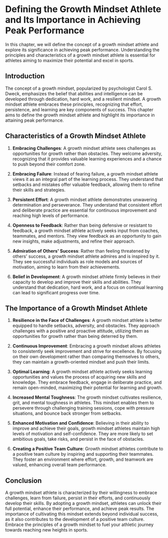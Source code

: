 Defining the Growth Mindset Athlete and Its Importance in Achieving Peak Performance
=============================================================================================

In this chapter, we will define the concept of a growth mindset athlete and explore its significance in achieving peak performance. Understanding the principles and characteristics of a growth mindset athlete is essential for athletes aiming to maximize their potential and excel in sports.

**Introduction**
----------------

The concept of a growth mindset, popularized by psychologist Carol S. Dweck, emphasizes the belief that abilities and intelligence can be developed through dedication, hard work, and a resilient mindset. A growth mindset athlete embraces these principles, recognizing that effort, persistence, and learning are key components of success. This chapter aims to define the growth mindset athlete and highlight its importance in attaining peak performance.

**Characteristics of a Growth Mindset Athlete**
-----------------------------------------------

1. **Embracing Challenges**: A growth mindset athlete sees challenges as opportunities for growth rather than obstacles. They welcome adversity, recognizing that it provides valuable learning experiences and a chance to push beyond their comfort zone.

2. **Embracing Failure**: Instead of fearing failure, a growth mindset athlete views it as an integral part of the learning process. They understand that setbacks and mistakes offer valuable feedback, allowing them to refine their skills and strategies.

3. **Persistent Effort**: A growth mindset athlete demonstrates unwavering determination and perseverance. They understand that consistent effort and deliberate practice are essential for continuous improvement and reaching high levels of performance.

4. **Openness to Feedback**: Rather than being defensive or resistant to feedback, a growth mindset athlete actively seeks input from coaches, teammates, and mentors. They view feedback as an opportunity to gain new insights, make adjustments, and refine their approach.

5. **Admiration of Others' Success**: Rather than feeling threatened by others' success, a growth mindset athlete admires and is inspired by it. They see successful individuals as role models and sources of motivation, aiming to learn from their achievements.

6. **Belief in Development**: A growth mindset athlete firmly believes in their capacity to develop and improve their skills and abilities. They understand that dedication, hard work, and a focus on continual learning can lead to significant progress over time.

**The Importance of a Growth Mindset Athlete**
----------------------------------------------

1. **Resilience in the Face of Challenges**: A growth mindset athlete is better equipped to handle setbacks, adversity, and obstacles. They approach challenges with a positive and proactive attitude, utilizing them as opportunities for growth rather than being deterred by them.

2. **Continuous Improvement**: Embracing a growth mindset allows athletes to consistently seek improvement and strive for excellence. By focusing on their own development rather than comparing themselves to others, they can maintain a growth-oriented mindset and push their limits.

3. **Optimal Learning**: A growth mindset athlete actively seeks learning opportunities and values the process of acquiring new skills and knowledge. They embrace feedback, engage in deliberate practice, and remain open-minded, maximizing their potential for learning and growth.

4. **Increased Mental Toughness**: The growth mindset cultivates resilience, grit, and mental toughness in athletes. This mindset enables them to persevere through challenging training sessions, cope with pressure situations, and bounce back stronger from setbacks.

5. **Enhanced Motivation and Confidence**: Believing in their ability to improve and achieve their goals, growth mindset athletes maintain high levels of motivation and self-confidence. They are more likely to set ambitious goals, take risks, and persist in the face of obstacles.

6. **Creating a Positive Team Culture**: Growth mindset athletes contribute to a positive team culture by inspiring and supporting their teammates. They foster an environment where effort, growth, and teamwork are valued, enhancing overall team performance.

**Conclusion**
--------------

A growth mindset athlete is characterized by their willingness to embrace challenges, learn from failure, persist in their efforts, and continuously develop their skills. By adopting a growth mindset, athletes can unlock their full potential, enhance their performance, and achieve peak results. The importance of cultivating this mindset extends beyond individual success, as it also contributes to the development of a positive team culture. Embrace the principles of a growth mindset to fuel your athletic journey towards reaching new heights in sports.

